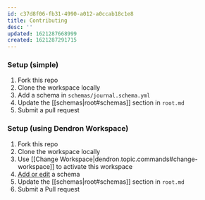 ```yaml
---
id: c37d8f06-fb31-4990-a012-a0ccab18c1e8
title: Contributing
desc: ''
updated: 1621287668999
created: 1621287291715
---
```


### Setup (simple)
1. Fork this repo
1. Clone the workspace locally
1. Add a schema in `schemas/journal.schema.yml` 
1. Update the [[schemas|root#schemas]] section in `root.md`
1. Submit a pull request

### Setup (using Dendron Workspace)
1. Fork this repo
1. Clone the workspace locally
1. Use [[Change Workspace|dendron.topic.commands#change-workspace]] to activate this workspace
1. [Add or edit](https://wiki.dendron.so/notes/eea2b078-1acc-4071-a14e-18299fc28f47.html#lookup-schema) a schema
1. Update the [[schemas|root#schemas]] section in `root.md`
1. Submit a Pull request
